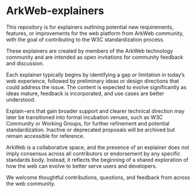 # ArkWeb-explainers
This repository is for explainers outlining potential new requirements, features, or improvements for the web platform from ArkWeb community, with the goal of contributing to the W3C standardization process.

These explainers are created by members of the ArkWeb technology community and are intended as open invitations for community feedback and discussion.

Each explainer typically begins by identifying a gap or limitation in today’s web experience, followed by preliminary ideas or design directions that could address the issue. The content is expected to evolve significantly as ideas mature, feedback is incorporated, and use cases are better understood.

Explain¬ers that gain broader support and clearer technical direction may later be transitioned into formal incubation venues, such as W3C Community or Working Groups, for further refinement and potential standardization. Inactive or deprecated proposals will be archived but remain accessible for reference.

ArkWeb is a collaborative space, and the presence of an explainer does not imply consensus across all contributors or endorsement by any specific standards body. Instead, it reflects the beginning of a shared exploration of how the web can evolve to better serve users and developers.

We welcome thoughtful contributions, questions, and feedback from across the web community.
